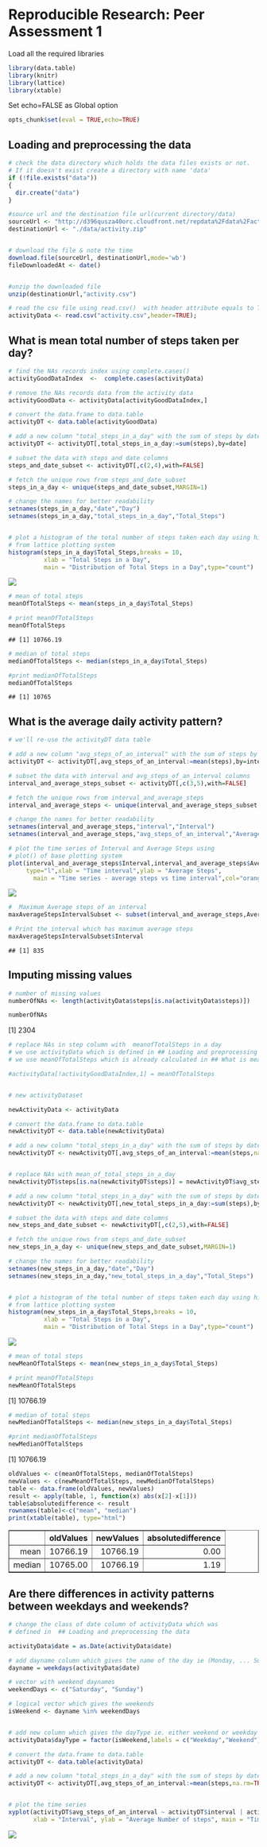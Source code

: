 # Reproducible Research: Peer Assessment 1
Load all the required libraries

```r
library(data.table)
library(knitr)
library(lattice)
library(xtable)
```

Set echo=FALSE as Global option

```r
opts_chunk$set(eval = TRUE,echo=TRUE)
```


## Loading and preprocessing the data

```r
# check the data directory which holds the data files exists or not.
# If it doesn't exist create a directory with name 'data'
if (!file.exists("data"))
{
  dir.create("data")
}

#source url and the destination file url(current directory/data)
sourceUrl <- "http://d396qusza40orc.cloudfront.net/repdata%2Fdata%2Factivity.zip"
destinationUrl <- "./data/activity.zip"


# download the file & note the time
download.file(sourceUrl, destinationUrl,mode='wb')
fileDownloadedAt <- date()


#unzip the downloaded file
unzip(destinationUrl,"activity.csv")

# read the csv file using read.csv()  with header attribute equals to TRUE
activityData <- read.csv("activity.csv",header=TRUE);
```



## What is mean total number of steps taken per day?


```r
# find the NAs records index using complete.cases()
activityGoodDataIndex  <-  complete.cases(activityData)

# remove the NAs records data from the activity data
activityGoodData <- activityData[activityGoodDataIndex,]

# convert the data.frame to data.table
activityDT <- data.table(activityGoodData)

# add a new column "total_steps_in_a_day" with the sum of steps by date
activityDT <- activityDT[,total_steps_in_a_day:=sum(steps),by=date]

# subset the data with steps and date columns
steps_and_date_subset <- activityDT[,c(2,4),with=FALSE]

# fetch the unique rows from steps_and_date_subset 
steps_in_a_day <- unique(steps_and_date_subset,MARGIN=1)

# change the names for better readability
setnames(steps_in_a_day,"date","Day")
setnames(steps_in_a_day,"total_steps_in_a_day","Total_Steps")


# plot a histogram of the total number of steps taken each day using histogram() 
# from lattice plotting system
histogram(steps_in_a_day$Total_Steps,breaks = 10, 
          xlab = "Total Steps in a Day", 
          main = "Distribution of Total Steps in a Day",type="count")
```

![](PA1_template_files/figure-html/unnamed-chunk-1-1.png) 

```r
# mean of total steps 
meanOfTotalSteps <- mean(steps_in_a_day$Total_Steps)

# print meanOfTotalSteps
meanOfTotalSteps
```

```
## [1] 10766.19
```

```r
# median of total steps
medianOfTotalSteps <- median(steps_in_a_day$Total_Steps)

#print medianOfTotalSteps
medianOfTotalSteps
```

```
## [1] 10765
```

## What is the average daily activity pattern?

```r
# we'll re-use the activityDT data table

# add a new column "avg_steps_of_an_interval" with the sum of steps by date
activityDT <- activityDT[,avg_steps_of_an_interval:=mean(steps),by=interval]

# subset the data with interval and avg_steps_of_an_interval columns
interval_and_average_steps_subset <- activityDT[,c(3,5),with=FALSE]

# fetch the unique rows from interval_and_average_steps 
interval_and_average_steps <- unique(interval_and_average_steps_subset,MARGIN=1)

# change the names for better readability
setnames(interval_and_average_steps,"interval","Interval")
setnames(interval_and_average_steps,"avg_steps_of_an_interval","Average_Steps")

# plot the time series of Interval and Average Steps using 
# plot() of base plotting system
plot(interval_and_average_steps$Interval,interval_and_average_steps$Average_Steps,
     type="l",xlab = "Time interval",ylab = "Average Steps", 
       main = "Time series - average steps vs time interval",col="orange")
```

![](PA1_template_files/figure-html/unnamed-chunk-2-1.png) 

```r
#  Maximum Average steps of an interval 
maxAverageStepsIntervalSubset <- subset(interval_and_average_steps,Average_Steps==max(Average_Steps))

# Print the interval which has maximum average steps
maxAverageStepsIntervalSubset$Interval
```

```
## [1] 835
```



## Imputing missing values


```r
# number of missing values 
numberOfNAs <- length(activityData$steps[is.na(activityData$steps)])

numberOfNAs
```

[1] 2304

```r
# replace NAs in step column with  meanofTotalSteps in a day 
# we use activityData which is defined in ## Loading and preprocessing the data
# we use meanOfTotalSteps which is already calculated in ## What is mean total number of steps taken per day?

#activityData[!activityGoodDataIndex,1] = meanOfTotalSteps


# new activityDataset 

newActivityData <- activityData

# convert the data.frame to data.table
newActivityDT <- data.table(newActivityData)

# add a new column "total_steps_in_a_day" with the sum of steps by date
newActivityDT <- newActivityDT[,avg_steps_of_an_interval:=mean(steps,na.rm=TRUE),by=interval]


# replace NAs with mean_of_total_steps_in_a_day
newActivityDT$steps[is.na(newActivityDT$steps)] = newActivityDT$avg_steps_of_an_interval[is.na(newActivityDT$steps)]

# add a new column "total_steps_in_a_day" with the sum of steps by date
newActivityDT <- newActivityDT[,new_total_steps_in_a_day:=sum(steps),by=date]

# subset the data with steps and date columns
new_steps_and_date_subset <- newActivityDT[,c(2,5),with=FALSE]

# fetch the unique rows from steps_and_date_subset 
new_steps_in_a_day <- unique(new_steps_and_date_subset,MARGIN=1)

# change the names for better readability
setnames(new_steps_in_a_day,"date","Day")
setnames(new_steps_in_a_day,"new_total_steps_in_a_day","Total_Steps")


# plot a histogram of the total number of steps taken each day using histogram() 
# from lattice plotting system
histogram(new_steps_in_a_day$Total_Steps,breaks = 10,
          xlab = "Total Steps in a Day", 
          main = "Distribution of Total Steps in a Day",type="count")
```

![](PA1_template_files/figure-html/unnamed-chunk-3-1.png) 

```r
# mean of total steps 
newMeanOfTotalSteps <- mean(new_steps_in_a_day$Total_Steps)

# print meanOfTotalSteps
newMeanOfTotalSteps
```

[1] 10766.19

```r
# median of total steps
newMedianOfTotalSteps <- median(new_steps_in_a_day$Total_Steps)

#print medianOfTotalSteps
newMedianOfTotalSteps
```

[1] 10766.19

```r
oldValues <- c(meanOfTotalSteps, medianOfTotalSteps)
newValues <- c(newMeanOfTotalSteps, newMedianOfTotalSteps)
table <- data.frame(oldValues, newValues)
result <- apply(table, 1, function(x) abs(x[2]-x[1]))
table$absolutedifference <- result
rownames(table)<-c("mean", "median")
print(xtable(table), type="html")
```

<!-- html table generated in R 3.1.2 by xtable 1.7-4 package -->
<!-- Sat Feb 14 12:43:26 2015 -->
<table border=1>
<tr> <th>  </th> <th> oldValues </th> <th> newValues </th> <th> absolutedifference </th>  </tr>
  <tr> <td align="right"> mean </td> <td align="right"> 10766.19 </td> <td align="right"> 10766.19 </td> <td align="right"> 0.00 </td> </tr>
  <tr> <td align="right"> median </td> <td align="right"> 10765.00 </td> <td align="right"> 10766.19 </td> <td align="right"> 1.19 </td> </tr>
   </table>


## Are there differences in activity patterns between weekdays and weekends?


```r
# change the class of date column of activityData which was 
# defined in  ## Loading and preprocessing the data

activityData$date = as.Date(activityData$date)

# add dayname column which gives the name of the day ie (Monday, ... Sunday)
dayname = weekdays(activityData$date)

# vector with weekend daynames
weekendDays <- c("Saturday", "Sunday")

# logical vector which gives the weekends
isWeekend <- dayname %in% weekendDays


# add new column which gives the dayType ie. either weekend or weekday
activityData$dayType = factor(isWeekend,labels = c("Weekday","Weekend"))

# convert the data.frame to data.table
activityDT <- data.table(activityData)

# add a new column "total_steps_in_a_day" with the sum of steps by date
activityDT <- activityDT[,avg_steps_of_an_interval:=mean(steps,na.rm=TRUE),by=dayType]


# plot the time series
xyplot(activityDT$avg_steps_of_an_interval ~ activityDT$interval | activityDT$dayType, layout = c(1,2), type = "l", 
       xlab = "Interval", ylab = "Average Number of steps", main = "Time series of number of steps vs time interval" )
```

![](PA1_template_files/figure-html/unnamed-chunk-4-1.png) 
